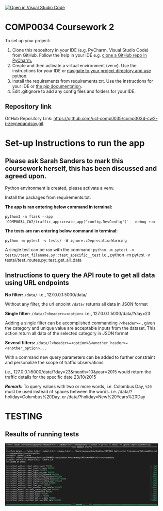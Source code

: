 [![Open in Visual Studio Code](https://classroom.github.com/assets/open-in-vscode-c66648af7eb3fe8bc4f294546bfd86ef473780cde1dea487d3c4ff354943c9ae.svg)](https://classroom.github.com/online_ide?assignment_repo_id=10410173&assignment_repo_type=AssignmentRepo)
# COMP0034 Coursework 2 

To set up your project:

1. Clone this repository in your IDE (e.g. PyCharm, Visual Studio Code) from GitHub. Follow the help in your IDE
   e.g. [clone a GitHub repo in PyCharm.](https://www.jetbrains.com/help/pycharm/manage-projects-hosted-on-github.html#clone-from-GitHub)
2. Create and then activate a virtual environment (venv). Use the instructions for your IDE
   or [navigate to your project directory and use python.](https://packaging.python.org/guides/installing-using-pip-and-virtual-environments/)
3. Install the requirements from requirements.txt. Use the instructions for your IDE
   or [the pip documentation](https://pip.pypa.io/en/latest/user_guide/#requirements-files).
4. Edit .gitignore to add any config files and folders for your IDE. 


## Repository link

GitHub Repository Link: https://github.com/ucl-comp0035/comp0034-cw2-i-zeynepandsoy.git


# Set-up Instructions to run the app 

## Please ask Sarah Sanders to mark this coursework herself, this has been discussed and agreed upon.

Python environment is created, please activate a venv.

Install the packages from requirements.txt.

**The app is ran entering below command in terminal:**

`python3 -m flask --app 'COMP0034_CW2/traffic_app:create_app("config.DevConfig")' --debug run`

**The tests are ran entering below command in terminal:**

`python -m pytest -v tests/ -W ignore::DeprecationWarning`

A single test can be ran with the command: `python -m pytest -v tests//test_filename.py::test_specific__test`
i.e., python -m pytest -v tests//test_routes.py::test_get_all_data


## Instructions to query the API route to get all data using URL endpoints

**No filter:** `/data/` i.e., 127.0.0.1:5000/data/ 

Without any filter, the url enpoint `/data/` returns all data in JSON format

**Single filter:** `/data/?<header>=<option>` i.e., 127.0.0.1:5000/data/?day=23

Adding a single filter can be accomplished commanding `?<header>=` , given the category and unique value are acceptable inputs from the dataset. This action return all data of the selected category in JSON format

**Several filters:** `/data/?<header>=<option>&<another_header>=<another_option>...` 

With `&` command new query parameters can be added to further constraint and personalize the scope of traffic observations

i.e., 127.0.0.1:5000/data/?day=23&month=10&year=2015 would return the traffic details for the specific date 23/10/2015

***Remark:*** To query values with two or more words, i.e. Colombus Day, `%20` must be used instead of spaces between the words. i.e. /data/?holiday=Columbus%20Day, or /data/?holiday=New%20Years%20Day

# TESTING

## Results of running tests



![Test Results](/traffic_app/static/assets/TestResults.png)
